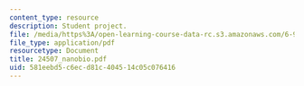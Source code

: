 ```yaml
---
content_type: resource
description: Student project.
file: /media/https%3A/open-learning-course-data-rc.s3.amazonaws.com/6-901-inventions-and-patents-fall-2005/581eebd5c6ecd81c404514c05c076416_24507_nanobio.pdf
file_type: application/pdf
resourcetype: Document
title: 24507_nanobio.pdf
uid: 581eebd5-c6ec-d81c-4045-14c05c076416
---
```


